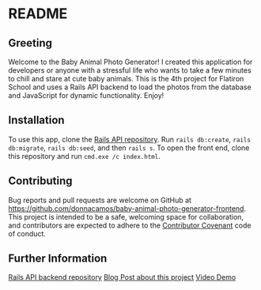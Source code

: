 # README

## Greeting
Welcome to the Baby Animal Photo Generator! I created this application for developers or anyone with a stressful life who wants to take a few minutes to chill and stare at cute baby animals.
This is the 4th project for Flatiron School and uses a Rails API backend to load the photos from the database and JavaScript for dynamic functionality. Enjoy! 

## Installation
To use this app, clone the [Rails API repository](https://github.com/donnacamos/baby-animal-photo-generator-api). Run `rails db:create`, `rails db:migrate`, `rails db:seed`, and then `rails s`. To open the front end, clone this repository and run `cmd.exe /c index.html`.

## Contributing
Bug reports and pull requests are welcome on GitHub at https://github.com/donnacamos/baby-animal-photo-generator-frontend. This project is intended to be a safe, welcoming space for collaboration, and contributors are expected to adhere to the [Contributor Covenant](http://contributor-covenant.org) code of conduct.


## Further Information
[Rails API backend repository](https://github.com/donnacamos/baby-animal-photo-generator-api)
[Blog Post about this project]()
[Video Demo]()
